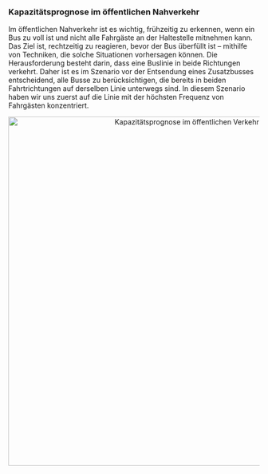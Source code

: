 ### Kapazitätsprognose im öffentlichen Nahverkehr

Im öffentlichen Nahverkehr ist es wichtig, frühzeitig zu erkennen, wenn ein Bus zu voll ist und nicht alle Fahrgäste an der Haltestelle mitnehmen kann.
Das Ziel ist, rechtzeitig zu reagieren, bevor der Bus überfüllt ist – mithilfe von Techniken, die solche Situationen vorhersagen können. Die Herausforderung besteht darin, dass eine Buslinie in beide Richtungen verkehrt. Daher ist es im Szenario vor der Entsendung eines Zusatzbusses entscheidend, alle Busse zu berücksichtigen, die bereits in beiden Fahrtrichtungen auf derselben Linie unterwegs sind. In diesem Szenario haben wir uns zuerst auf die Linie mit der höchsten Frequenz von Fahrgästen konzentriert.

<p align="center">
  <img src="BussKapazität.png" alt="Kapazitätsprognose im öffentlichen Verkehr" width="700"/>
</p>